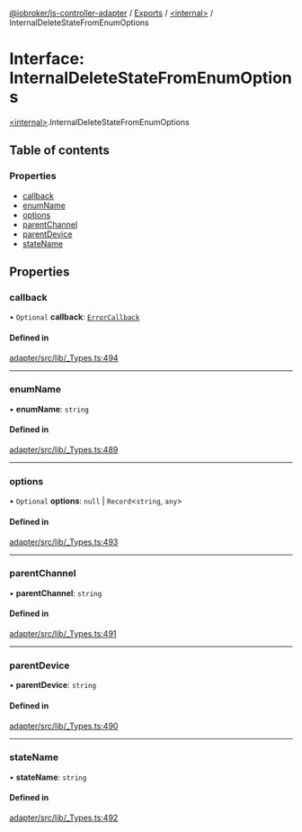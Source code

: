 [@iobroker/js-controller-adapter](../README.md) / [Exports](../modules.md) / [\<internal\>](../modules/internal_.md) / InternalDeleteStateFromEnumOptions

# Interface: InternalDeleteStateFromEnumOptions

[\<internal\>](../modules/internal_.md).InternalDeleteStateFromEnumOptions

## Table of contents

### Properties

- [callback](internal_.InternalDeleteStateFromEnumOptions.md#callback)
- [enumName](internal_.InternalDeleteStateFromEnumOptions.md#enumname)
- [options](internal_.InternalDeleteStateFromEnumOptions.md#options)
- [parentChannel](internal_.InternalDeleteStateFromEnumOptions.md#parentchannel)
- [parentDevice](internal_.InternalDeleteStateFromEnumOptions.md#parentdevice)
- [stateName](internal_.InternalDeleteStateFromEnumOptions.md#statename)

## Properties

### callback

• `Optional` **callback**: [`ErrorCallback`](../modules/internal_.md#errorcallback)

#### Defined in

[adapter/src/lib/_Types.ts:494](https://github.com/ioBroker/ioBroker.js-controller/blob/c6e3443f/packages/adapter/src/lib/_Types.ts#L494)

___

### enumName

• **enumName**: `string`

#### Defined in

[adapter/src/lib/_Types.ts:489](https://github.com/ioBroker/ioBroker.js-controller/blob/c6e3443f/packages/adapter/src/lib/_Types.ts#L489)

___

### options

• `Optional` **options**: ``null`` \| `Record`\<`string`, `any`\>

#### Defined in

[adapter/src/lib/_Types.ts:493](https://github.com/ioBroker/ioBroker.js-controller/blob/c6e3443f/packages/adapter/src/lib/_Types.ts#L493)

___

### parentChannel

• **parentChannel**: `string`

#### Defined in

[adapter/src/lib/_Types.ts:491](https://github.com/ioBroker/ioBroker.js-controller/blob/c6e3443f/packages/adapter/src/lib/_Types.ts#L491)

___

### parentDevice

• **parentDevice**: `string`

#### Defined in

[adapter/src/lib/_Types.ts:490](https://github.com/ioBroker/ioBroker.js-controller/blob/c6e3443f/packages/adapter/src/lib/_Types.ts#L490)

___

### stateName

• **stateName**: `string`

#### Defined in

[adapter/src/lib/_Types.ts:492](https://github.com/ioBroker/ioBroker.js-controller/blob/c6e3443f/packages/adapter/src/lib/_Types.ts#L492)
